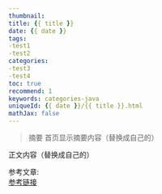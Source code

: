 ```yaml
---
thumbnail:
title: {{ title }}
date: {{ date }}
tags:
-test1
-test2
categories: 
-test3
-test4
toc: true
recommend: 1
keywords: categories-java
uniqueId: {{ date }}/{{ title }}.html
mathJax: false
---
```

> 摘要
首页显示摘要内容（替换成自己的）
<!-- more -->
正文内容（替换成自己的）

参考文章:  
[参考链接]()

